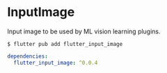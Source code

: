 # InputImage

Input image to be used by ML vision learning plugins.

```
$ flutter pub add flutter_input_image
```

```yaml
dependencies:
  flutter_input_image: ^0.0.4
```